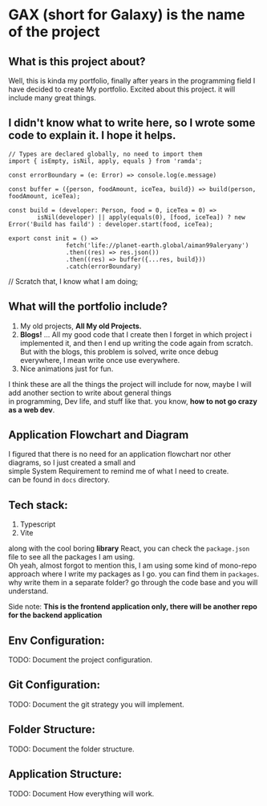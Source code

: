 # GAX (short for Galaxy) is the name of the project

## What is this project about?

Well, this is kinda my portfolio, finally after years in the programming field I have decided to create My portfolio.
Excited about this project. it will include many great things.

## I didn't know what to write here, so I wrote some code to explain it. I hope it helps.

```TS
// Types are declared globally, no need to import them
import { isEmpty, isNil, apply, equals } from 'ramda';

const errorBoundary = (e: Error) => console.log(e.message)

const buffer = ({person, foodAmount, iceTea, build}) => build(person, foodAmount, iceTea);

const build = (developer: Person, food = 0, iceTea = 0) =>
        isNil(developer) || apply(equals(0), [food, iceTea]) ? new Error('Build has faild') : developer.start(food, iceTea);

export const init = () =>
                fetch('life://planet-earth.global/aiman99aleryany')
                .then((res) => res.json())
                .then((res) => buffer({...res, build}))
                .catch(errorBoundary)
```

// Scratch that, I know what I am doing;

## What will the portfolio include?

1. My old projects, **All My old Projects.**
2. **Blogs!** ... All my good code that I create then I forget in which project i implemented it, and then I end up writing
   the code again from scratch. But with the blogs, this problem is solved, write once debug everywhere, I mean write once use
   everywhere.
3. Nice animations just for fun.

I think these are all the things the project will include for now, maybe I will add another section to write about general things  
in programming, Dev life, and stuff like that. you know, **how to not go crazy as a web dev**.

## Application Flowchart and Diagram

I figured that there is no need for an application flowchart nor other diagrams, so I just created a small and  
simple System Requirement to remind me of what I need to create.  
can be found in `docs` directory.

## Tech stack:

1. Typescript
2. Vite

along with the cool boring **library** React, you can check the `package.json` file to see all the packages I am using.  
Oh yeah, almost forgot to mention this, I am using some kind of mono-repo approach where I write my packages as I go.
you can find them in `packages`.  
why write them in a separate folder? go through the code base and you will understand.

Side note:
**This is the frontend application only, there will be another repo for the backend application**

## Env Configuration:

TODO: Document the project configuration.

## Git Configuration:

TODO: Document the git strategy you will implement.

## Folder Structure:

TODO: Document the folder structure.

## Application Structure:

TODO: Document How everything will work.
